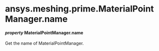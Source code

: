 # ansys.meshing.prime.MaterialPointManager.name

<a id="ansys.meshing.prime.MaterialPointManager.name"></a>

#### *property* MaterialPointManager.name

Get the name of MaterialPointManager.

<!-- !! processed by numpydoc !! -->

